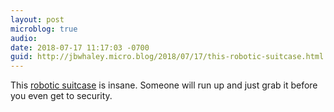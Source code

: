 ```yaml
---
layout: post
microblog: true
audio: 
date: 2018-07-17 11:17:03 -0700
guid: http://jbwhaley.micro.blog/2018/07/17/this-robotic-suitcase.html
---
```

This [robotic suitcase](https://www.indiegogo.com/projects/ovis-1st-ai-powered-suitcase-following-by-side?utm_content=campaigns_one_column1_title&utm_source=sailthru&utm_medium=email&utm_campaign=bck-07172018news#/) is insane. Someone will run up and just grab it before you even get to security.
